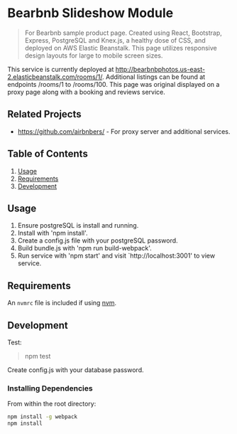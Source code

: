 # Bearbnb Slideshow Module
> For Bearbnb sample product page.  Created using React, Bootstrap, Express, PostgreSQL and Knex.js, a healthy dose of CSS, and deployed on AWS Elastic Beanstalk. This page utilizes responsive design layouts for large to mobile screen sizes.

This service is currently deployed at http://bearbnbphotos.us-east-2.elasticbeanstalk.com/rooms/1/.  Additional listings can be found at endpoints /rooms/1 to /rooms/100. This page was original displayed on a proxy page along with a booking and reviews service.

## Related Projects

  - https://github.com/airbnbers/ - For proxy server and additional services.

## Table of Contents

1. [Usage](#Usage)
2. [Requirements](#requirements)
3. [Development](#development)

## Usage

1. Ensure postgreSQL is install and running.
2. Install with 'npm install'.
3. Create a config.js file with your postgreSQL password.
4. Build bundle.js with 'npm run build-webpack'.
5. Run service with 'npm start' and visit `http://localhost:3001' to view service.

## Requirements

An `nvmrc` file is included if using [nvm](https://github.com/creationix/nvm).

## Development
Test:
> npm test

Create config.js with your database password.

### Installing Dependencies

From within the root directory:

```sh
npm install -g webpack
npm install
```
